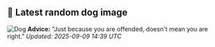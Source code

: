 ## 🐶 Latest random dog image
![Dog](https://images.dog.ceo/breeds/schnauzer-miniature/n02097047_3093.jpg)
**Advice:** "Just because you are offended, doesn't mean you are right."
*Updated: 2025-09-09 14:39 UTC*
